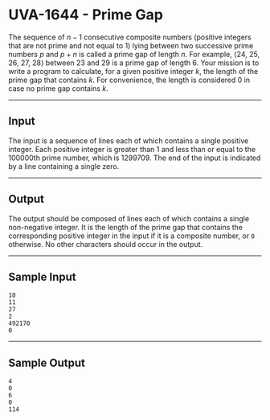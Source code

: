 # UVA-1644 - Prime Gap

The sequence of $n − 1$ consecutive composite numbers (positive integers that are not prime and not equal to $1$) lying between two successive prime numbers $p$ and $p + n$ is called a prime gap of length $n$. For example, ⟨$24$, $25$, $26$, $27$, $28$⟩ between $23$ and $29$ is a prime gap of length $6$. Your mission is to write a program to calculate, for a given positive integer $k$, the length of the prime gap that contains $k$. For convenience, the length is considered $0$ in case no prime gap contains $k$.

---
## Input

The input is a sequence of lines each of which contains a single positive integer. Each positive integer is greater than $1$ and less than or equal to the 100000th prime number, which is $1299709$. The end of the input is indicated by a line containing a single zero.

---
## Output

The output should be composed of lines each of which contains a single non-negative integer. It is the length of the prime gap that contains the corresponding positive integer in the input if it is a composite number, or `0` otherwise. No other characters should occur in the output.

---
## Sample Input

```
10
11
27
2
492170
0
```

---
## Sample Output

```
4
0
6
0
114
```